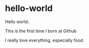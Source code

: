 # hello-world

Hello world..

This is the first time I born at Github

I really love everything, especially food.
